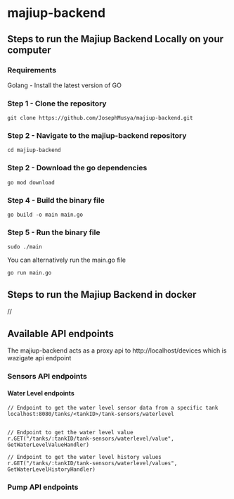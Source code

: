 # majiup-backend

## Steps to run the Majiup Backend Locally on your computer

### Requirements
Golang - Install the latest version of GO

### Step 1 - Clone the repository
```
git clone https://github.com/JosephMusya/majiup-backend.git
```
### Step 2 - Navigate to the majiup-backend repository
```
cd majiup-backend
```
### Step 2 - Download the go dependencies
```
go mod download
```
### Step 4 - Build the binary file
```
go build -o main main.go
```
### Step 5 - Run the binary file
```
sudo ./main
```
You can alternatively run the main.go file
```
go run main.go
```
## Steps to run the Majiup Backend in docker
//

## Available API endpoints
The majiup-backend acts as a proxy api to http://localhost/devices which is wazigate api endpoint

### Sensors API endpoints
#### Water Level endpoints
	// Endpoint to get the water level sensor data from a specific tank
	localhost:8080/tanks/<tankID>/tank-sensors/waterlevel
 

	// Endpoint to get the water level value
	r.GET("/tanks/:tankID/tank-sensors/waterlevel/value", GetWaterLevelValueHandler)

	// Endpoint to get the water level history values
	r.GET("/tanks/:tankID/tank-sensors/waterlevel/values", GetWaterLevelHistoryHandler)

### Pump API endpoints

























